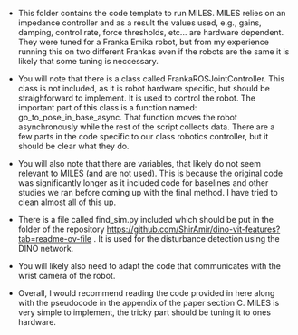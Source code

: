 * This folder contains the code template to run MILES. MILES relies on an impedance controller and as a result the values used, e.g., gains, damping, control rate, force thresholds, etc... are hardware dependent. They were tuned for a Franka Emika robot, but from my experience running this on two different Frankas even if the robots are the same it is likely that some tuning is neccessary.

* You will note that there is a class called FrankaROSJointController. This class is not included, as it is robot hardware specific, but should be straighforward to implement. It is used to control the robot. The important part of this class is a function named: go_to_pose_in_base_async. That function moves the robot asynchronously while the rest of the script collects data. There are a few parts in the code specific to our class robotics controller, but it should be clear what they do.

* You will also note that there are variables, that likely do not seem relevant to MILES (and are not used). This is because the original code was significantly longer as it included code for baselines and other studies we ran before coming up with the final method. I have tried to clean almost all of this up. 

* There is a file called find_sim.py included which should be put in the folder of the repository https://github.com/ShirAmir/dino-vit-features?tab=readme-ov-file . It is used for the disturbance detection using the DINO network. 

* You will likely also need to adapt the code that communicates with the wrist camera of the robot.

* Overall, I would recommend reading the code provided in here along with the pseudocode in the appendix of the paper section C. MILES is very simple to implement, the tricky part should be tuning it to ones hardware. 



